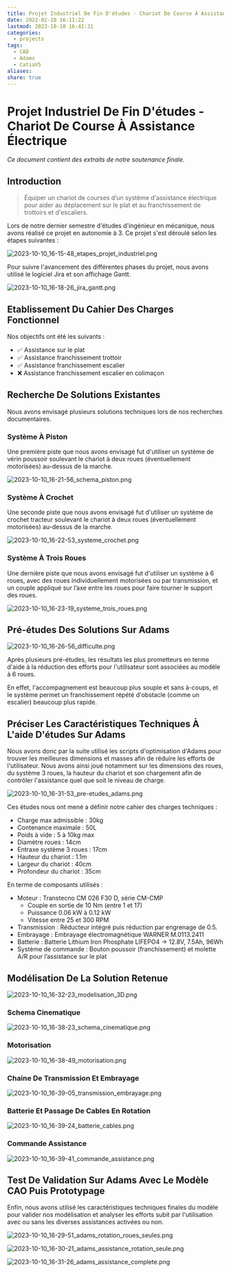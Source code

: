```yaml
---
title: Projet Industriel De Fin D'études - Chariot De Course À Assistance Électrique
date: 2022-02-10 16:11:22
lastmod: 2023-10-10 16:41:31
categories:
  - projects
tags:
  - CAD
  - Adams
  - CatiaV5
aliases: 
share: true
---
```


# Projet Industriel De Fin D'études - Chariot De Course À Assistance Électrique

*Ce document contient des extraits de notre soutenance finale.*

## Introduction

> Équiper un chariot de courses d’un système d'assistance électrique pour aider au déplacement sur le plat et au franchissement de trottoirs et d'escaliers.

Lors de notre dernier semestre d'études d'ingénieur en mécanique, nous avons réalisé ce projet en autonomie à 3. Ce projet s'est déroulé selon les étapes suivantes :

![2023-10-10_16-15-48_etapes_projet_industriel.png](/images/2023-10-10_16-15-48_etapes_projet_industriel.png)

Pour suivre l'avancement des différentes phases du projet, nous avons utilisé le logiciel Jira et son affichage Gantt.

![2023-10-10_16-18-26_jira_gantt.png](/images/2023-10-10_16-18-26_jira_gantt.png)

## Etablissement Du Cahier Des Charges Fonctionnel

Nos objectifs ont été les suivants :

- ✅ Assistance sur le plat
- ✅ Assistance franchissement trottoir
- ✅ Assistance franchissement escalier
- ❌ Assistance franchissement escalier en colimaçon

## Recherche De Solutions Existantes

Nous avons envisagé plusieurs solutions techniques lors de nos recherches documentaires.

### Système À Piston

Une première piste que nous avons envisagé fut d'utiliser un système de vérin poussoir soulevant le chariot à deux roues (éventuellement motorisées) au-dessus de la marche.

![2023-10-10_16-21-56_schema_piston.png](/images/2023-10-10_16-21-56_schema_piston.png)

### Système À Crochet

Une seconde piste que nous avons envisagé fut d'utiliser un système de crochet tracteur soulevant le chariot à deux roues (éventuellement motorisées) au-dessus de la marche.

![2023-10-10_16-22-53_systeme_crochet.png](/images/2023-10-10_16-22-53_systeme_crochet.png)

### Système À Trois Roues

Une dernière piste que nous avons envisagé fut d'utiliser un système à 6 roues, avec des roues individuellement motorisées ou par transmission, et un couple appliqué sur l’axe entre les roues pour faire tourner le support des roues.

![2023-10-10_16-23-19_systeme_trois_roues.png](/images/2023-10-10_16-23-19_systeme_trois_roues.png)

## Pré-études Des Solutions Sur Adams

![2023-10-10_16-26-56_difficulte.png](/images/2023-10-10_16-26-56_difficulte.png)

Après plusieurs pré-études, les résultats les plus prometteurs en terme d'aide à la réduction des efforts pour l'utilisateur sont associées au modèle à 6 roues.

En effet, l'accompagnement est beaucoup plus souple et sans à-coups, et le système permet un franchissement répété d'obstacle (comme un escalier) beaucoup plus rapide.

## Préciser Les Caractéristiques Techniques À L'aide D'études Sur Adams

Nous avons donc par la suite utilisé les scripts d'optimisation d'Adams pour trouver les meilleures dimensions et masses afin de réduire les efforts de l'utilisateur. Nous avons ainsi joué notamment sur les dimensions des roues, du système 3 roues, la hauteur du chariot et son chargement afin de contrôler l'assistance quel que soit le niveau de charge.

![2023-10-10_16-31-53_pre-etudes_adams.png](/images/2023-10-10_16-31-53_pre-etudes_adams.png)

Ces études nous ont mené a définir notre cahier des charges techniques :

- Charge max admissible : 30kg
- Contenance maximale : 50L
- Poids à vide : 5 à 10kg max
- Diamètre roues : 14cm
- Entraxe système 3 roues : 17cm
- Hauteur du chariot : 1.1m
- Largeur du chariot : 40cm
- Profondeur du chariot : 35cm

En terme de composants utilisés :

- Moteur : Transtecno CM 026 F30 D, série CM-CMP
	- Couple en sortie de 10 Nm (entre 1 et 17)
	- Puissance 0.06 kW à 0.12 kW
	- Vitesse entre 25 et 300 RPM
- Transmission : Réducteur intégré puis réduction par engrenage de 0.5.
- Embrayage : Embrayage électromagnétique WARNER M.0113.2411
- Batterie : Batterie Lithium Iron Phosphate LIFEPO4 → 12.8V, 7.5Ah, 96Wh
- Système de commande : Bouton poussoir (franchissement) et molette A/R pour l’assistance sur le plat

## Modélisation De La Solution Retenue

![2023-10-10_16-32-23_modelisation_3D.png](/images/2023-10-10_16-32-23_modelisation_3D.png)

### Schema Cinematique

![2023-10-10_16-38-23_schema_cinematique.png](/images/2023-10-10_16-38-23_schema_cinematique.png)

### Motorisation

![2023-10-10_16-38-49_motorisation.png](/images/2023-10-10_16-38-49_motorisation.png)

### Chaine De Transmission Et Embrayage

![2023-10-10_16-39-05_transmission_embrayage.png](/images/2023-10-10_16-39-05_transmission_embrayage.png)

### Batterie Et Passage De Cables En Rotation

![2023-10-10_16-39-24_batterie_cables.png](/images/2023-10-10_16-39-24_batterie_cables.png)

### Commande Assistance

![2023-10-10_16-39-41_commande_assistance.png](/images/2023-10-10_16-39-41_commande_assistance.png)

## Test De Validation Sur Adams Avec Le Modèle CAO Puis Prototypage

Enfin, nous avons utilisé les caractéristiques techniques finales du modèle pour valider nos modélisation et analyser les efforts subit par l'utilisation avec ou sans les diverses assistances activées ou non.

![2023-10-10_16-29-51_adams_rotation_roues_seules.png](/images/2023-10-10_16-29-51_adams_rotation_roues_seules.png)

![2023-10-10_16-30-21_adams_assistance_rotation_seule.png](/images/2023-10-10_16-30-21_adams_assistance_rotation_seule.png)

![2023-10-10_16-31-26_adams_assistance_complete.png](/images/2023-10-10_16-31-26_adams_assistance_complete.png)
